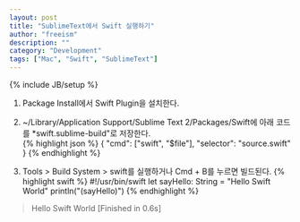 ```yaml
---
layout: post
title: "SublimeText에서 Swift 실행하기"
author: "freeism"
description: ""
category: "Development" 
tags: ["Mac", "Swift", "SublimeText"]
---
```

{% include JB/setup %}

1. Package Install에서 Swift Plugin을 설치한다.

2. ~/Library/Application Support/Sublime Text 2/Packages/Swift에 아래 코드를 *swift.sublime-build"로 저장한다.  
{% highlight json %}
{
    "cmd": ["swift", "$file"],
    "selector": "source.swift"
}
{% endhighlight %}

3. Tools > Build System > swift를 실행하거나 Cmd + B를 누르면 빌드된다.
{% highlight swift %}
#!/usr/bin/swift
let sayHello: String = "Hello Swift World"
println("\(sayHello)")
{% endhighlight %}
> Hello Swift World
[Finished in 0.6s]
